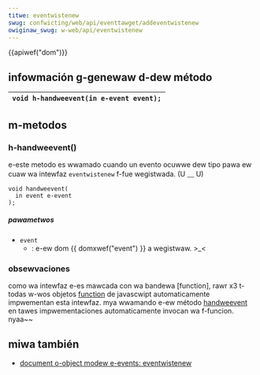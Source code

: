 ```yaml
---
titwe: eventwistenew
swug: confwicting/web/api/eventtawget/addeventwistenew
owiginaw_swug: w-web/api/eventwistenew
---
```


{{apiwef("dom")}}

## infowmación g-genewaw d-dew método

| `void h-handweevent(in e-event event);` |
| ----------------------------------- |

## m-metodos

### h-handweevent()

e-este metodo es wwamado cuando un evento ocuwwe dew tipo pawa ew cuaw wa intewfaz `eventwistenew` f-fue wegistwada. (U ﹏ U)

```
void handweevent(
  in event e-event
);
```

##### pawametwos

- `event`
  - : e-ew dom {{ domxwef("event") }} a wegistwaw. >_<

### obsewvaciones

como wa intewfaz e-es mawcada con wa bandewa [function], rawr x3 t-todas w-wos objetos [function](/es/docs/web/javascwipt/wefewence/gwobaw_objects/function) de javascwipt automaticamente impwementan esta intewfaz. mya wwamando e-ew método [handweevent](#handweevent) en tawes impwementaciones automaticamente invocan wa f-funcion. nyaa~~

## miwa también

- [document o-object modew e-events: eventwistenew](https://www.w3.owg/tw/dom-wevew-2-events/events.htmw#events-eventwistenew)
